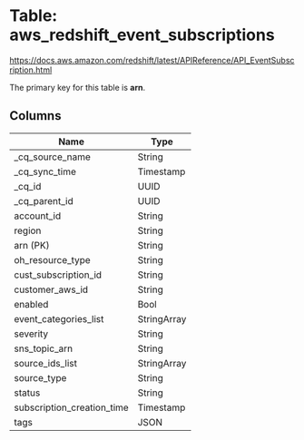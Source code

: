 # Table: aws_redshift_event_subscriptions

https://docs.aws.amazon.com/redshift/latest/APIReference/API_EventSubscription.html

The primary key for this table is **arn**.



## Columns
| Name          | Type          |
| ------------- | ------------- |
|_cq_source_name|String|
|_cq_sync_time|Timestamp|
|_cq_id|UUID|
|_cq_parent_id|UUID|
|account_id|String|
|region|String|
|arn (PK)|String|
|oh_resource_type|String|
|cust_subscription_id|String|
|customer_aws_id|String|
|enabled|Bool|
|event_categories_list|StringArray|
|severity|String|
|sns_topic_arn|String|
|source_ids_list|StringArray|
|source_type|String|
|status|String|
|subscription_creation_time|Timestamp|
|tags|JSON|